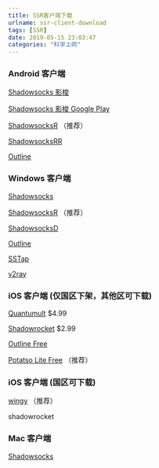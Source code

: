 ```yaml
---
title: SSR客户端下载
urlname: ssr-client-download
tags: [SSR]
date: 2019-05-15 23:03:47
categories: "科学上网"
---
```


### Android 客户端

[Shadowsocks 影梭](https://github.com/shadowsocks/shadowsocks-android/releases)

[Shadowsocks 影梭 Google Play](https://play.google.com/store/apps/details?id=com.github.shadowsocks)

[ShadowsocksR](https://github.com/shadowsocksr-backup/shadowsocksr-android/releases)        （推荐）

[ShadowsocksRR](https://github.com/shadowsocksrr/shadowsocksr-android/releases)

[Outline](https://play.google.com/store/apps/details?id=org.outline.android.client)

### Windows 客户端

[Shadowsocks](https://github.com/shadowsocks/shadowsocks-windows/releases)

[ShadowsocksR](https://github.com/shadowsocksr-backup/shadowsocksr-csharp/releases)    （推荐）

[ShadowsocksD](https://github.com/SoDa-GitHub/SSD-Windows/releases)

[Outline](https://raw.githubusercontent.com/Jigsaw-Code/outline-releases/master/client/stable/Outline-Client.exe)   

[SSTap](https://www.sockscap64.com/sstap)

[v2ray](https://github.com/v2ray/v2ray-core/releases)

### iOS 客户端 (仅国区下架，其他区可下载)

[Quantumult](https://itunes.apple.com/us/app/quantumult/id1252015438) $4.99

[Shadowrocket](https://itunes.apple.com/us/app/shadowrocket-for-shadowsocks/id932747118) $2.99

[Outline Free](https://itunes.apple.com/us/app/outline-app/id1356177741)

[Potatso Lite Free](https://itunes.apple.com/us/app/outline-app/id1356177741)        （推荐）

### iOS 客户端 (国区可下载)

[wingy](https://itunes.apple.com/cn/app/wingy-mian-fei-banvpn-ke-hu/id1148026741?mt=8)        （推荐）

shadowrocket


### Mac 客户端

[Shadowsocks](https://shadowsocks.org/en/download/clients.html)
